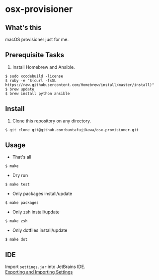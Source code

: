 # osx-provisioner

## What's this

macOS provisioner just for me.


## Prerequisite Tasks

1. Install Homebrew and Ansible.

```
$ sudo xcodebuild -license
$ ruby -e "$(curl -fsSL https://raw.githubusercontent.com/Homebrew/install/master/install)"
$ brew update
$ brew install python ansible
```


## Install

1. Clone this repository on any directory.

```
$ git clone git@github.com:buntafujikawa/osx-provisioner.git
```


## Usage

- That's all
```
$ make
```

- Dry run

```
$ make test
```

- Only packages install/update

```
$ make packages
```

- Only zsh install/update

```
$ make zsh
```

- Only dotfiles install/update

```
$ make dot
```

## IDE
Import `settings.jar` into JetBrains IDE.  
[Exporting and Importing Settings](https://www.jetbrains.com/help/phpstorm/exporting-and-importing-settings.html)
